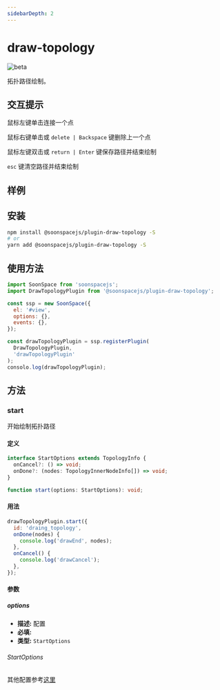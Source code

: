 ```yaml
---
sidebarDepth: 2
---
```


# draw-topology

![beta](https://img.shields.io/npm/v/@soonspacejs/plugin-draw-topology/latest.svg)

拓扑路径绘制。

## 交互提示

鼠标左键单击连接一个点

鼠标右键单击或 `delete | Backspace` 键删除上一个点

鼠标左键双击或 `return | Enter` 键保存路径并结束绘制

`esc` 键清空路径并结束绘制

## 样例

<Docs-Iframe src="plugin/drawTopology.html" />

## 安装

```bash
npm install @soonspacejs/plugin-draw-topology -S
# or
yarn add @soonspacejs/plugin-draw-topology -S
```

## 使用方法

```js {2,10}
import SoonSpace from 'soonspacejs';
import DrawTopologyPlugin from '@soonspacejs/plugin-draw-topology';

const ssp = new SoonSpace({
  el: '#view',
  options: {},
  events: {},
});

const drawTopologyPlugin = ssp.registerPlugin(
  DrawTopologyPlugin,
  'drawTopologyPlugin'
);
consolo.log(drawTopologyPlugin);
```

## 方法

### start

开始绘制拓扑路径

#### 定义

```ts
interface StartOptions extends TopologyInfo {
  onCancel?: () => void;
  onDone?: (nodes: TopologyInnerNodeInfo[]) => void;
}

function start(options: StartOptions): void;
```

#### 用法

```js
drawTopologyPlugin.start({
  id: 'draing_topology',
  onDone(nodes) {
    console.log('drawEnd', nodes);
  },
  onCancel() {
    console.log('drawCancel');
  },
});
```

#### 参数

##### options
- **描述:** 配置
- **必填:** <Base-RequireIcon :isRequire="true"/>
- **类型:** `StartOptions`

###### StartOptions

<Docs-Table 
    :data="[
      {
        prop: 'onDone', desc: '绘制完成的回调函数', type: 'function(nodes: TopologyInnerNodeInfo[]){}', require: false, default: ''
      },
      {
        prop: 'onCancel', desc: '取消绘制的回调函数', type: 'function(){}', require: false, default: ''
      }
    ]"
/>

其他配置参考[这里](../api/topology.html#topologyinfo)
